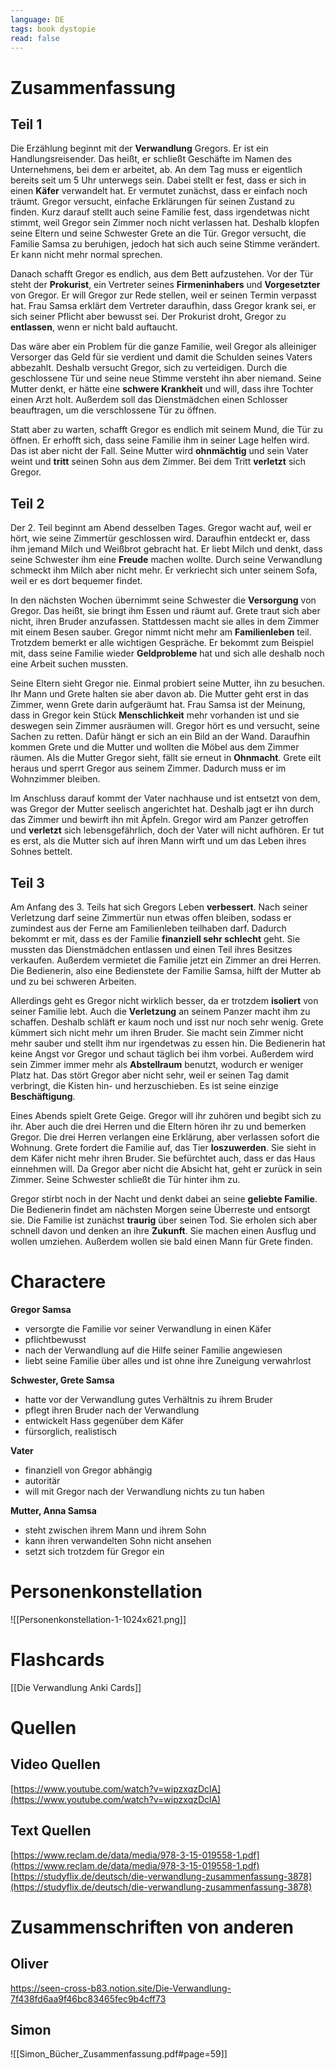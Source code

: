 ```yaml
---
language: DE
tags: book dystopie
read: false
---
```


# Zusammenfassung
## Teil 1
Die Erzählung beginnt mit der **Verwandlung** Gregors. Er ist ein Handlungsreisender. Das heißt, er schließt Geschäfte im Namen des Unternehmens, bei dem er arbeitet, ab. An dem Tag muss er eigentlich bereits seit um 5 Uhr unterwegs sein. Dabei stellt er fest, dass er sich in einen **Käfer** verwandelt hat. Er vermutet zunächst, dass er einfach noch träumt. Gregor versucht, einfache Erklärungen für seinen Zustand zu finden. Kurz darauf stellt auch seine Familie fest, dass irgendetwas nicht stimmt, weil Gregor sein Zimmer noch nicht verlassen hat. Deshalb klopfen seine Eltern und seine Schwester Grete an die Tür. Gregor versucht, die Familie Samsa zu beruhigen, jedoch hat sich auch seine Stimme verändert. Er kann nicht mehr normal sprechen. 

Danach schafft Gregor es endlich, aus dem Bett aufzustehen. Vor der Tür steht der **Prokurist**, ein Vertreter seines **Firmeninhabers** und **Vorgesetzter** von Gregor. Er will Gregor zur Rede stellen, weil er seinen Termin verpasst hat. Frau Samsa erklärt dem Vertreter daraufhin, dass Gregor krank sei, er sich seiner Pflicht aber bewusst sei. Der Prokurist droht, Gregor zu **entlassen**, wenn er nicht bald auftaucht.

Das wäre aber ein Problem für die ganze Familie, weil Gregor als alleiniger Versorger das Geld für sie verdient und damit die Schulden seines Vaters abbezahlt. Deshalb versucht Gregor, sich zu verteidigen. Durch die geschlossene Tür und seine neue Stimme versteht ihn aber niemand. Seine Mutter denkt, er hätte eine **schwere Krankheit** und will, dass ihre Tochter einen Arzt holt. Außerdem soll das Dienstmädchen einen Schlosser beauftragen, um die verschlossene Tür zu öffnen.

Statt aber zu warten, schafft Gregor es endlich mit seinem Mund, die Tür zu öffnen. Er erhofft sich, dass seine Familie ihm in seiner Lage helfen wird. Das ist aber nicht der Fall. Seine Mutter wird **ohnmächtig** und sein Vater weint und **tritt** seinen Sohn aus dem Zimmer. Bei dem Tritt **verletzt** sich Gregor.

## Teil 2
Der 2. Teil beginnt am Abend desselben Tages. Gregor wacht auf, weil er hört, wie seine Zimmertür geschlossen wird. Daraufhin entdeckt er, dass ihm jemand Milch und Weißbrot gebracht hat. Er liebt Milch und denkt, dass seine Schwester ihm eine **Freude** machen wollte. Durch seine Verwandlung schmeckt ihm Milch aber nicht mehr. Er verkriecht sich unter seinem Sofa, weil er es dort bequemer findet. 

In den nächsten Wochen übernimmt seine Schwester die **Versorgung** von Gregor. Das heißt, sie bringt ihm Essen und räumt auf. Grete traut sich aber nicht, ihren Bruder anzufassen. Stattdessen macht sie alles in dem Zimmer mit einem Besen sauber. Gregor nimmt nicht mehr am **Familienleben** teil. Trotzdem bemerkt er alle wichtigen Gespräche. Er bekommt zum Beispiel mit, dass seine Familie wieder **Geldprobleme** hat und sich alle deshalb noch eine Arbeit suchen mussten.

Seine Eltern sieht Gregor nie. Einmal probiert seine Mutter, ihn zu besuchen. Ihr Mann und Grete halten sie aber davon ab. Die Mutter geht erst in das Zimmer, wenn Grete darin aufgeräumt hat. Frau Samsa ist der Meinung, dass in Gregor kein Stück **Menschlichkeit** mehr vorhanden ist und sie deswegen sein Zimmer ausräumen will. Gregor hört es und versucht, seine Sachen zu retten. Dafür hängt er sich an ein Bild an der Wand. Daraufhin kommen Grete und die Mutter und wollten die Möbel aus dem Zimmer räumen. Als die Mutter Gregor sieht, fällt sie erneut in **Ohnmacht**. Grete eilt heraus und sperrt Gregor aus seinem Zimmer. Dadurch muss er im Wohnzimmer bleiben.

Im Anschluss darauf kommt der Vater nachhause und ist entsetzt von dem, was Gregor der Mutter seelisch angerichtet hat. Deshalb jagt er ihn durch das Zimmer und bewirft ihn mit Äpfeln. Gregor wird am Panzer getroffen und **verletzt** sich lebensgefährlich, doch der Vater will nicht aufhören. Er tut es erst, als die Mutter sich auf ihren Mann wirft und um das Leben ihres Sohnes bettelt.

## Teil 3
Am Anfang des 3. Teils hat sich Gregors Leben **verbessert**. Nach seiner Verletzung darf seine Zimmertür nun etwas offen bleiben, sodass er zumindest aus der Ferne am Familienleben teilhaben darf. Dadurch bekommt er mit, dass es der Familie **finanziell sehr schlecht** geht. Sie mussten das Dienstmädchen entlassen und einen Teil ihres Besitzes verkaufen. Außerdem vermietet die Familie jetzt ein Zimmer an drei Herren. Die Bedienerin, also eine Bedienstete der Familie Samsa, hilft der Mutter ab und zu bei schweren Arbeiten.

Allerdings geht es Gregor nicht wirklich besser, da er trotzdem **isoliert** von seiner Familie lebt. Auch die **Verletzung** an seinem Panzer macht ihm zu schaffen. Deshalb schläft er kaum noch und isst nur noch sehr wenig. Grete kümmert sich nicht mehr um ihren Bruder. Sie macht sein Zimmer nicht mehr sauber und stellt ihm nur irgendetwas zu essen hin. Die Bedienerin hat keine Angst vor Gregor und schaut täglich bei ihm vorbei. Außerdem wird sein Zimmer immer mehr als **Abstellraum** benutzt, wodurch er weniger Platz hat. Das stört Gregor aber nicht sehr, weil er seinen Tag damit verbringt, die Kisten hin- und herzuschieben. Es ist seine einzige **Beschäftigung**. 

Eines Abends spielt Grete Geige. Gregor will ihr zuhören und begibt sich zu ihr. Aber auch die drei Herren und die Eltern hören ihr zu und bemerken Gregor. Die drei Herren verlangen eine Erklärung, aber verlassen sofort die Wohnung. Grete fordert die Familie auf, das Tier **loszuwerden**. Sie sieht in dem Käfer nicht mehr ihren Bruder. Sie befürchtet auch, dass er das Haus einnehmen will. Da Gregor aber nicht die Absicht hat, geht er zurück in sein Zimmer. Seine Schwester schließt die Tür hinter ihm zu. 

Gregor stirbt noch in der Nacht und denkt dabei an seine **geliebte Familie**. Die Bedienerin findet am nächsten Morgen seine Überreste und entsorgt sie. Die Familie ist zunächst **traurig** über seinen Tod. Sie erholen sich aber schnell davon und denken an ihre **Zukunft**. Sie machen einen Ausflug und wollen umziehen. Außerdem wollen sie bald einen Mann für Grete finden.

# Charactere
**Gregor Samsa**
- versorgte die Familie vor seiner Verwandlung in einen Käfer
- pflichtbewusst
- nach der Verwandlung auf die Hilfe seiner Familie angewiesen
- liebt seine Familie über alles und ist ohne ihre Zuneigung verwahrlost

**Schwester, Grete Samsa**
- hatte vor der Verwandlung gutes Verhältnis zu ihrem Bruder
- pflegt ihren Bruder nach der Verwandlung
- entwickelt Hass gegenüber dem Käfer
- fürsorglich, realistisch

**Vater**
- finanziell von Gregor abhängig
- autoritär
- will mit Gregor nach der Verwandlung nichts zu tun haben

**Mutter, Anna Samsa**
- steht zwischen ihrem Mann und ihrem Sohn
- kann ihren verwandelten Sohn nicht ansehen
- setzt sich trotzdem für Gregor ein

# Personenkonstellation
![[Personenkonstellation-1-1024x621.png]]

# Flashcards
[[Die Verwandlung Anki Cards]]

# Quellen
## Video Quellen
[https://www.youtube.com/watch?v=wipzxqzDclA](https://www.youtube.com/watch?v=wipzxqzDclA)
## Text Quellen
[https://www.reclam.de/data/media/978-3-15-019558-1.pdf](https://www.reclam.de/data/media/978-3-15-019558-1.pdf)
[https://studyflix.de/deutsch/die-verwandlung-zusammenfassung-3878](https://studyflix.de/deutsch/die-verwandlung-zusammenfassung-3878)

# Zusammenschriften von anderen
## Oliver
https://seen-cross-b83.notion.site/Die-Verwandlung-7f438fd6aa9f46bc83465fec9b4cff73

## Simon
![[Simon_Bücher_Zusammenfassung.pdf#page=59]]